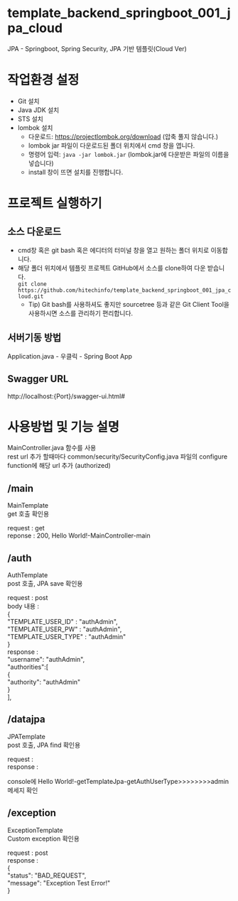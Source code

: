 # template_backend_springboot_001_jpa_cloud
JPA - Springboot, Spring Security, JPA 기반 템플릿(Cloud Ver)

# 작업환경 설정
* Git 설치
* Java JDK 설치
* STS 설치
* lombok 설치
  * 다운로드: https://projectlombok.org/download (압축 풀지 않습니다.)
  * lombok jar 파일이 다운로드된 폴더 위치에서 cmd 창을 엽니다. 
  * 명령어 입력: `java -jar lombok.jar` (lombok.jar에 다운받은 파일의 이름을 넣습니다)
  * install 창이 뜨면 설치를 진행합니다.

# 프로젝트 실행하기
## 소스 다운로드
* cmd창 혹은 git bash 혹은 에디터의 터미널 창을 열고 원하는 폴더 위치로 이동합니다.  
* 해당 폴더 위치에서 템플릿 프로젝트 GitHub에서 소스를 clone하여 다운 받습니다.  
  `git clone https://github.com/hitechinfo/template_backend_springboot_001_jpa_cloud.git`
  * Tip) Git bash를 사용하셔도 좋지만 sourcetree 등과 같은 Git Client Tool을 사용하시면 소스를 관리하기 편리합니다.   
## 서버기동 방법
Application.java - 우클릭 - Spring Boot App
## Swagger URL
http://localhost:{Port}/swagger-ui.html#

# 사용방법 및 기능 설명
MainController.java 함수를 사용  
rest url 추가 할때마다 common/security/SecurityConfig.java 파일의 configure function에 해당 url 추가 (authorized)

## /main

MainTemplate  
get 호출 확인용

request : get  
reponse : 200, Hello World!-MainController-main  

## /auth

AuthTemplate  
post 호출, JPA save 확인용  

request : post  
body 내용 :  
{  
"TEMPLATE_USER_ID" : "authAdmin",  
"TEMPLATE_USER_PW" : "authAdmin",  
"TEMPLATE_USER_TYPE" : "authAdmin"  
}  
response :   
"username": "authAdmin",  
"authorities":[  
{  
"authority": "authAdmin"  
}  
],    

## /datajpa

JPATemplate  
post 호출, JPA find 확인용  

request :   
response :   

console에 Hello World!-getTemplateJpa-getAuthUserType>>>>>>>>admin 메세지 확인

## /exception

ExceptionTemplate  
Custom exception 확인용  

request : post  
response :  
{  
"status": "BAD_REQUEST",  
"message": "Exception Test Error!"  
}
